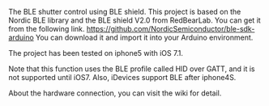 

The BLE shutter control using BLE shield. This project is based on the Nordic BLE library and the BLE shield V2.0 from RedBearLab. You can get it from the following link. https://github.com/NordicSemiconductor/ble-sdk-arduino You can download it and import it into your Arduino environment.

The project has been tested on iphone5 with iOS 7.1.

Note that this function uses the BLE profile called HID over GATT, and it is not supported until iOS7. Also, iDevices support BLE after iphone4S.

About the hardware connection, you can visit the wiki for detail.
